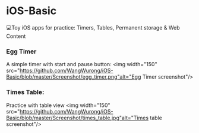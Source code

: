 # iOS-Basic
💻Toy iOS apps for practice: Timers, Tables, Permanent storage &amp; Web Content

### Egg Timer
A simple timer with start and pause button:
<img width="150" src="https://github.com/WangWurong/iOS-Basic/blob/master/Screenshot/egg_timer.png"alt="Egg Timer screenshot"/>

### Times Table:
Practice with table view
<img width="150" src="https://github.com/WangWurong/iOS-Basic/blob/master/Screenshot/times_table.jpg"alt="Times table screenshot"/>
